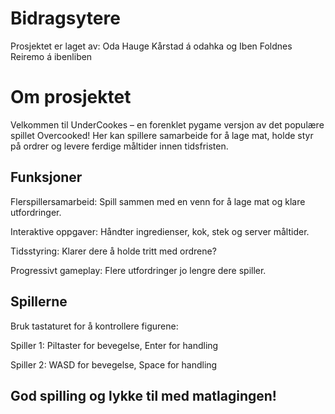# Bidragsytere 
Prosjektet er laget av: 
    Oda Hauge Kårstad á odahka
    og
    Iben Foldnes Reiremo á ibenliben 

# Om prosjektet
Velkommen til UnderCookes – en forenklet pygame versjon av det populære spillet Overcooked! Her kan spillere samarbeide for å lage mat, holde styr på ordrer og levere ferdige måltider innen tidsfristen.


## Funksjoner
Flerspillersamarbeid: Spill sammen med en venn for å lage mat og klare utfordringer.

Interaktive oppgaver: Håndter ingredienser, kok, stek og server måltider.

Tidsstyring: Klarer dere å holde tritt med ordrene?

Progressivt gameplay: Flere utfordringer jo lengre dere spiller.

## Spillerne
Bruk tastaturet for å kontrollere figurene:

Spiller 1: Piltaster for bevegelse, Enter for handling

Spiller 2: WASD for bevegelse, Space for handling

## God spilling og lykke til med matlagingen!
